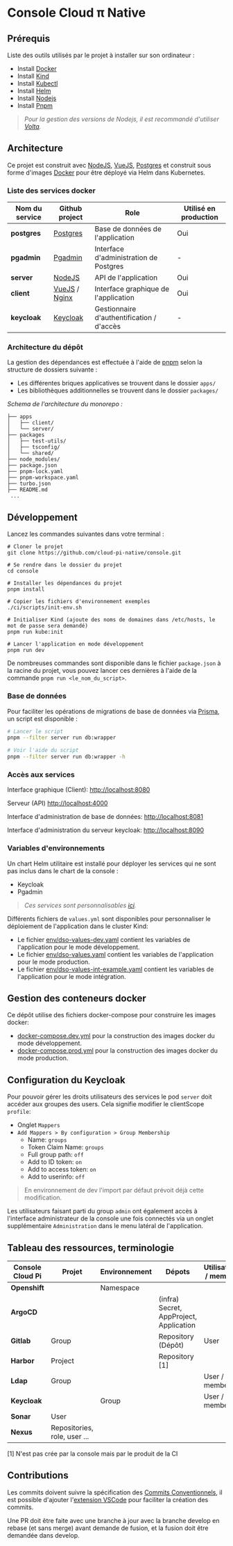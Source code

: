 # Console Cloud π Native

## Prérequis

Liste des outils utilisés par le projet à installer sur son ordinateur :

- Install [Docker](https://docs.docker.com/get-docker/)
- Install [Kind](https://kind.sigs.k8s.io/docs/user/quick-start/#installation)
- Install [Kubectl](https://kubernetes.io/fr/docs/tasks/tools/install-kubectl/)
- Install [Helm](https://helm.sh/docs/intro/install/)
- Install [Nodejs](https://nodejs.org/en/download/)
- Install [Pnpm](https://pnpm.io/installation)

> *Pour la gestion des versions de Nodejs, il est recommandé d'utiliser [Volta](https://volta.sh/).*

## Architecture

Ce projet est construit avec [NodeJS](https://nodejs.org/), [VueJS](https://vuejs.org/), [Postgres](https://www.postgresql.org/) et construit sous forme d'images [Docker](https://www.docker.com/) pour être déployé via Helm dans Kubernetes.

### Liste des services docker

| Nom du service | Github project                                                                  | Role                                      | Utilisé en production |
| -------------- | ------------------------------------------------------------------------------- | ----------------------------------------- | --------------------- |
| __postgres__   | [Postgres](https://github.com/postgres/postgres)                                | Base de données de l'application          | Oui                   |
| __pgadmin__    | [Pgadmin](https://github.com/pgadmin-org/pgadmin4)                              | Interface d'administration de Postgres    | -                     |
| __server__     | [NodeJS](https://github.com/nodejs/node)                                        | API de l'application                      | Oui                   |
| __client__     | [VueJS](https://github.com/vuejs/vue) / [Nginx](https://github.com/nginx/nginx) | Interface graphique de l'application      | Oui                   |
| __keycloak__   | [Keycloak](https://github.com/keycloak/keycloak)                                | Gestionnaire d'authentification / d'accès | -                     |


### Architecture du dépôt

La gestion des dépendances est effectuée à l'aide de [pnpm](https://pnpm.io/) selon la structure de dossiers suivante :

- Les différentes briques applicatives se trouvent dans le dossier `apps/`
- Les bibliothèques additionnelles se trouvent dans le dossier `packages/`

*Schema de l'architecture du monorepo :*

```shell
├── apps
│   ├── client/
│   └── server/
├── packages
│   ├── test-utils/
│   ├── tsconfig/
│   └── shared/
├── node_modules/
├── package.json
├── pnpm-lock.yaml
├── pnpm-workspace.yaml
├── turbo.json
├── README.md
 ...
```

## Développement

Lancez les commandes suivantes dans votre terminal :

```shell
# Cloner le projet
git clone https://github.com/cloud-pi-native/console.git

# Se rendre dans le dossier du projet
cd console

# Installer les dépendances du projet
pnpm install

# Copier les fichiers d'environnement exemples
./ci/scripts/init-env.sh

# Initialiser Kind (ajoute des noms de domaines dans /etc/hosts, le mot de passe sera demandé)
pnpm run kube:init

# Lancer l'application en mode développement
pnpm run dev
```

De nombreuses commandes sont disponible dans le fichier `package.json` à la racine du projet, vous pouvez lancer ces dernières à l'aide de la commande `pnpm run <le_nom_du_script>`.

### Base de données

Pour faciliter les opérations de migrations de base de données via [Prisma](https://www.prisma.io/), un script est disponible :

```sh
# Lancer le script
pnpm --filter server run db:wrapper

# Voir l'aide du script
pnpm --filter server run db:wrapper -h
```

### Accès aux services

Interface graphique (Client): <http://localhost:8080>

Serveur (API) <http://localhost:4000>

Interface d'administration de base de données: <http://localhost:8081>

Interface d'administration du serveur keycloak: <http://localhost:8090>

### Variables d'environnements

Un chart Helm utilitaire est installé pour déployer les services qui ne sont pas inclus dans le chart de la console :
- Keycloak
- Pgadmin

> *Ces services sont personnalisables [ici](./ci/helm/utils/values.yaml).*

Différents fichiers de `values.yml` sont disponibles pour personnaliser le déploiement de l'application dans le cluster Kind:
- Le fichier [env/dso-values-dev.yaml](./env/dso-values-dev.yaml) contient les variables de l'application pour le mode développement.
- Le fichier [env/dso-values.yaml](./env/dso-values.yaml) contient les variables de l'application pour le mode production.
- Le fichier [env/dso-values-int-example.yaml](./env/dso-values-int-example.yaml) contient les variables de l'application pour le mode intégration.

## Gestion des conteneurs docker

Ce dépôt utilise des fichiers docker-compose pour construire les images docker:

- [docker-compose.dev.yml](./ci/docker/docker-compose.dev.yml) pour la construction des images docker du mode développement.
- [docker-compose.prod.yml](./ci/docker/docker-compose.prod.yml) pour la construction des images docker du mode production.

## Configuration du Keycloak

Pour pouvoir gérer les droits utilisateurs des services le pod `server` doit accéder aux groupes des users. Cela signifie modifier le clientScope `profile`:  
* Onglet `Mappers`
* `Add Mappers > By configuration > Group Membership`
  * Name: `groups`
  * Token Claim Name: `groups`
  * Full group path: `off`
  * Add to ID token: `on`
  * Add to access token: `on`
  * Add to userinfo: `off`

> En environnement de dev l'import par défaut prévoit déjà cette modification.

Les utilisateurs faisant parti du group `admin` ont également accès à l'interface administrateur de la console une fois connectés via un onglet supplémentaire `Administration` dans le menu latéral de l'application.


## Tableau des ressources, terminologie
| Console Cloud Pi | Projet                       | Environnement | Dépots                                  | Utilisateur / membre |
| ---------------- | ---------------------------- | ------------- | --------------------------------------- | -------------------- |
| **Openshift**    |                              | Namespace     |                                         |                      |
| **ArgoCD**       |                              |               | (infra) Secret, AppProject, Application |                      |
| **Gitlab**       | Group                        |               | Repository (Dépôt)                      | User                 |
| **Harbor**       | Project                      |               | Repository [1]                          |                      |
| **Ldap**         | Group                        |               |                                         | User / memberof      |
| **Keycloak**     |                              | Group         |                                         | User / member        |
| **Sonar**        | User                         |               |                                         |                      |
| **Nexus**        | Repositories, role, user ... |               |                                         |                      |

[1] N'est pas crée par la console mais par le produit de la CI

## Contributions

Les commits doivent suivre la spécification des [Commits Conventionnels](https://www.conventionalcommits.org/en/v1.0.0/), il est possible d'ajouter l'[extension VSCode](https://github.com/vivaxy/vscode-conventional-commits) pour faciliter la création des commits.

Une PR doit être faite avec une branche à jour avec la branche develop en rebase (et sans merge) avant demande de fusion, et la fusion doit être demandée dans develop.